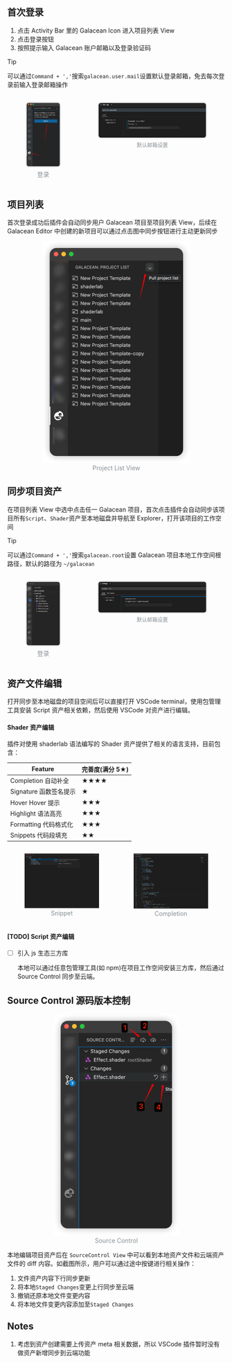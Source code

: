 ## 首次登录

1. 点击 Activity Bar 里的 Galacean Icon 进入项目列表 View
2. 点击登录按钮
3. 按照提示输入 Galacean 账户邮箱以及登录验证码

> [!TIP]
>
> 可以通过`Command + ','`搜索`galacean.user.mail`设置默认登录邮箱，免去每次登录前输入登录邮箱操作

<div style="display: flex;">
   <figure style="flex:1;">
     <img alt="Scene Inspector" src="./imgs/login.png" style="zoom:50%;" >
    <figcaption style="text-align:center; color: #889096;">登录</figcaption>
  </figure>
  <figure style="flex:3;">
    <img alt="Entity Inspector" src="./imgs/mailsetting.png" style="zoom:50%;">
    <figcaption style="text-align:center; color: #889096;font-size:12px">默认邮箱设置</figcaption>
  </figure>
</div>

## 项目列表

首次登录成功后插件会自动同步用户 Galacean 项目至项目列表 View，后续在 Galacean Editor 中创建的新项目可以通过点击图中同步按钮进行主动更新同步

<figure align="center">
	<img src="./imgs/projectList.png" style="zoom:50%"  />
	<figcaption style="color: #889096;">Project List View</figcaption>
</figure>

## 同步项目资产

在项目列表 View 中选中点击任一 Galacean 项目，首次点击插件会自动同步该项目所有`Script`、`Shader`资产至本地磁盘并导航至 Explorer，打开该项目的工作空间

> [!TIP]
>
> 可以通过`Command + ','`搜索`galacean.root`设置 Galacean 项目本地工作空间根路径，默认的路径为 `~/galacean`

<div style="display: flex;">
   <figure style="flex:1;">
     <img alt="Scene Inspector" src="./imgs/explorer.png" style="zoom:50%;" >
    <figcaption style="text-align:center; color: #889096;">登录</figcaption>
  </figure>
  <figure style="flex:3;">
    <img alt="Entity Inspector" src="./imgs/rootsetting.png" style="zoom:50%;">
    <figcaption style="text-align:center; color: #889096;font-size:12px">默认邮箱设置</figcaption>
  </figure>
</div>

## 资产文件编辑

打开同步至本地磁盘的项目空间后可以直接打开 VSCode terminal，使用包管理工具安装 Script 资产相关依赖，然后使用 VSCode 对资产进行编辑。

#### Shader 资产编辑

插件对使用 shaderlab 语法编写的 Shader 资产提供了相关的语言支持，目前包含：

| Feature                | 完善度(满分 5★) |
| ---------------------- | --------------- |
| Completion 自动补全    | ★★★★            |
| Signature 函数签名提示 | ★               |
| Hover Hover 提示       | ★★★             |
| Highlight 语法高亮     | ★★★             |
| Formatting 代码格式化  | ★★★             |
| Snippets 代码段填充    | ★★              |

<div style="display: flex;">
   <figure style="flex:1;">
     <img alt="Scene Inspector" src="./gifs/snippet.gif" style="zoom:50%;" >
    <figcaption style="text-align:center; color: #889096;">Snippet</figcaption>
  </figure>
  <figure style="flex:1;">
     <img alt="Scene Inspector" src="./gifs/completion.gif" style="zoom:50%;" >
    <figcaption style="text-align:center; color: #889096;">Completion</figcaption>
  </figure>
</div>

#### [TODO] Script 资产编辑

- [ ] 引入 js 生态三方库

  本地可以通过任意包管理工具(如 npm)在项目工作空间安装三方库，然后通过 Source Control 同步至云端。

## Source Control 源码版本控制

<figure align="center">
    <img alt="Scene Inspector" src="./imgs/sourcecontrol.png" style="zoom:50%;" >
  <figcaption style="text-align:center; color: #889096;">Source Control</figcaption>
</figure>

本地编辑项目资产后在 `SourceControl View` 中可以看到本地资产文件和云端资产文件的 diff 内容。如截图所示，用户可以通过途中按键进行相关操作：

1. 文件资产内容下行同步更新
2. 将本地`Staged Changes`变更上行同步至云端
3. 撤销还原本地文件变更内容
4. 将本地文件变更内容添加至`Staged Changes`

## Notes

1. 考虑到资产创建需要上传资产 meta 相关数据，所以 VSCode 插件暂时没有做资产新增同步到云端功能
